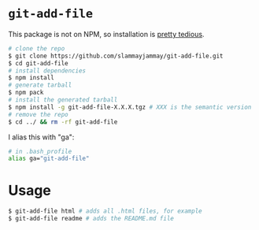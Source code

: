 # `git-add-file`

This package is not on NPM, so installation is [pretty tedious](https://github.com/npm/npm/issues/3055).
```sh
# clone the repo
$ git clone https://github.com/slammayjammay/git-add-file.git
$ cd git-add-file
# install dependencies
$ npm install
# generate tarball
$ npm pack
# install the generated tarball
$ npm install -g git-add-file-X.X.X.tgz # XXX is the semantic version
# remove the repo
$ cd ../ && rm -rf git-add-file
```

I alias this with "ga":
```sh
# in .bash_profile
alias ga="git-add-file"
```

# Usage
```sh
$ git-add-file html # adds all .html files, for example
$ git-add-file readme # adds the README.md file
```

